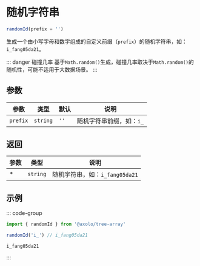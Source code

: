 # 随机字符串

```js
randomId(prefix = '')
```

生成一个由小写字母和数字组成的自定义前缀（`prefix`）的随机字符串，如：`i_fang05da21`。

::: danger 碰撞几率
基于`Math.random()`生成，碰撞几率取决于`Math.random()`的随机性，可能不适用于大数据场景。
:::

## 参数

|   参数   |   类型   | 默认 |           说明           |
| -------- | -------- | ---- | ------------------------ |
| `prefix` | `string` | `''` | 随机字符串前缀，如：`i_` |

## 返回

| 参数 |   类型   |              说明              |
| ---- | -------- | ------------------------------ |
|  *   | `string` | 随机字符串，如：`i_fang05da21` |

## 示例

::: code-group
```js [调用]
import { randomId } from '@axolo/tree-array'

randomId('i_') // i_fang05da21
```

```text [返回]
i_fang05da21
```
:::
